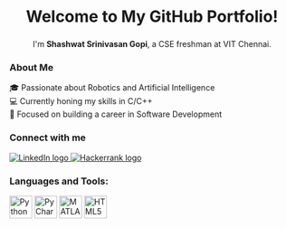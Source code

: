 <h1 align="center">Welcome to My GitHub Portfolio!</h1>

###

<p align="center">I'm <strong>Shashwat Srinivasan Gopi</strong>, a CSE freshman at VIT Chennai.</p>

###

<h3 align="left">About Me</h3>

<p align="left">
  🎓 Passionate about Robotics and Artificial Intelligence<br>
  💻 Currently honing my skills in C/C++<br>
  🚀 Focused on building a career in Software Development
</p>

###

<h3 align="left"> Connect with me</h3>

<div align="left">
  <a href="https://www.linkedin.com/in/shashwat-srinivasan-gopi-071b80314" target="_blank">
    <img src="https://img.shields.io/badge/LinkedIn-0A66C2?style=for-the-badge&logo=linkedin&logoColor=white" alt="LinkedIn logo" />
  </a>
 <a href="https://discord.com/users/781842392620859474" target="_blank">
    <img src="(https://cdn.prod.website-files.com/66b6d7fd4d3e9cef94717176/6765dc51a13e31531996cef3_logo-dark.svg)" alt="Hackerrank logo" />
 </a>
</div>

###

<h3 align="left"> Languages and Tools:</h3>

<div align="left">
  <img src="https://cdn.jsdelivr.net/gh/devicons/devicon/icons/python/python-original.svg" height="40" alt="Python logo" />
  <img src="https://cdn.jsdelivr.net/gh/devicons/devicon/icons/pycharm/pycharm-original.svg" height="40" alt="PyCharm logo" />
  <img src="https://cdn.jsdelivr.net/gh/devicons/devicon/icons/matlab/matlab-original.svg" height="40" alt="MATLAB logo" />
  <img src="https://cdn.jsdelivr.net/gh/devicons/devicon/icons/html5/html5-original.svg" height="40" alt="HTML5 logo" />
</div>

###

